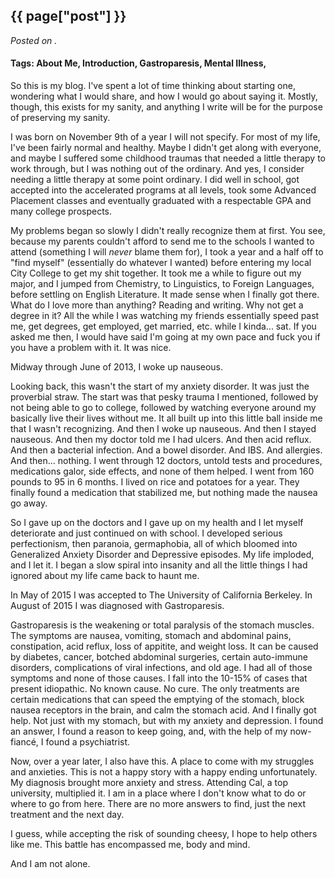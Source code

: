 

## {{ page["post"] }}

*Posted on <!--{ page["date"] }-->.*

#### Tags: About Me, Introduction, Gastroparesis, Mental Illness,

So this is my blog.  I've spent a lot of time thinking about starting one, wondering what I would share, and how I would go about saying it.  Mostly, though, this exists for my sanity, and anything I write will be for the purpose of preserving my sanity.  

I was born on November 9th of a year I will not specify.  For most of my life, I've been fairly normal and healthy.  Maybe I didn't get along with everyone, and maybe I suffered some childhood traumas that needed a little therapy to work through, but I was nothing out of the ordinary.  And yes, I consider needing a little therapy at some point ordinary.  I did well in school, got accepted into the accelerated programs at all levels, took some Advanced Placement classes and eventually graduated with a respectable GPA and many college prospects.

My problems began so slowly I didn't really recognize them at first.  You see, because my parents couldn't afford to send me to the schools I wanted to attend (something I will *never* blame them for), I took a year and a half off to "find myself" (essentially do whatever I wanted) before entering my local City College to get my shit together.  It took me a while to figure out my major, and I jumped from Chemistry, to Linguistics, to Foreign Languages, before settling on English Literature.  It made sense when I finally got there.  What do I love more than anything?  Reading and writing.  Why not get a degree in it?  All the while I was watching my friends essentially speed past me, get degrees, get employed, get married, etc. while I kinda... sat.  If you asked me then, I would have said I'm going at my own pace and fuck you if you have a problem with it.  It was nice.

Midway through June of 2013, I woke up nauseous.  

Looking back, this wasn't the start of my anxiety disorder.  It was just the proverbial straw.  The start was that pesky trauma I mentioned, followed by not being able to go to college, followed by watching everyone around my basically live their lives without me.  It all built up into this little ball inside me that I wasn't recognizing.  And then I woke up nauseous.  And then I stayed nauseous.  And then my doctor told me I had ulcers.  And then acid reflux.  And then a bacterial infection. And a bowel disorder. And IBS. And allergies. And then... nothing.  I went through 12 doctors, untold tests and procedures, medications galor, side effects, and none of them helped.  I went from 160 pounds to 95 in 6 months.  I lived on rice and potatoes for a year.  They finally found a medication that stabilized me, but nothing made the nausea go away.  

So I gave up on the doctors and I gave up on my health and I let myself deteriorate and just continued on with school.  I developed serious perfectionism, then paranoia, germaphobia, all of which bloomed into Generalized Anxiety Disorder and Depressive episodes.  My life imploded, and I let it.  I began a slow spiral into insanity and all the little things I had ignored about my life came back to haunt me.

In May of 2015 I was accepted to The University of California Berkeley.  In August of 2015 I was diagnosed with Gastroparesis.

Gastroparesis is the weakening or total paralysis of the stomach muscles.  The symptoms are nausea, vomiting, stomach and abdominal pains, constipation, acid reflux, loss of appitite, and weight loss.  It can be caused by diabetes, cancer, botched abdominal surgeries, certain auto-immune disorders, complications of viral infections, and old age.  I had all of those symptoms and none of those causes.  I fall into the 10-15% of cases that present idiopathic.  No known cause.  No cure.  The only treatments are certain medications that can speed the emptying of the stomach, block nausea receptors in the brain, and calm the stomach acid.  And I finally got help.  Not just with my stomach, but with my anxiety and depression.  I found an answer, I found a reason to keep going, and, with the help of my now-fiancé, I found a psychiatrist.  

Now, over a year later, I also have this.  A place to come with my struggles and anxieties.  This is not a happy story with a happy ending unfortunately.  My diagnosis brought more anxiety and stress.  Attending Cal, a top university, multiplied it.  I am in a place where I don't know what to do or where to go from here.  There are no more answers to find, just the next treatment and the next day.  

I guess, while accepting the risk of sounding cheesy, I hope to help others like me.  This battle has encompassed me, body and mind.  

And I am not alone.